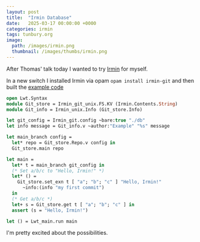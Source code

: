 ```yaml
---
layout: post
title:  "Irmin Database"
date:   2025-03-17 00:00:00 +0000
categories: irmin
tags: tunbury.org
image:
  path: /images/irmin.png
  thumbnail: /images/thumbs/irmin.png
---
```


After Thomas' talk today I wanted to try [Irmin](https://irmin.org) for myself.

In a new switch I installed Irmin via opam `opam install irmin-git` and then built the [example code](https://irmin.org/tutorial/getting-started/)

```ocaml
open Lwt.Syntax
module Git_store = Irmin_git_unix.FS.KV (Irmin.Contents.String)
module Git_info = Irmin_unix.Info (Git_store.Info)

let git_config = Irmin_git.config ~bare:true "./db"
let info message = Git_info.v ~author:"Example" "%s" message

let main_branch config =
  let* repo = Git_store.Repo.v config in
  Git_store.main repo

let main =
  let* t = main_branch git_config in
  (* Set a/b/c to "Hello, Irmin!" *)
  let* () =
    Git_store.set_exn t [ "a"; "b"; "c" ] "Hello, Irmin!"
      ~info:(info "my first commit")
  in
  (* Get a/b/c *)
  let+ s = Git_store.get t [ "a"; "b"; "c" ] in
  assert (s = "Hello, Irmin!")

let () = Lwt_main.run main
```

I'm pretty excited about the possibilities.
